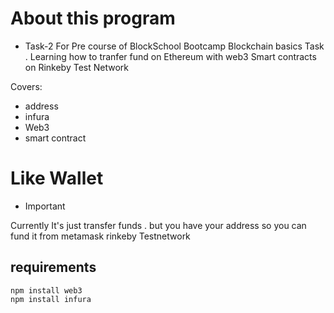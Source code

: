 # About this program
* Task-2 For Pre course of BlockSchool Bootcamp
Blockchain basics Task . Learning how to tranfer fund on Ethereum with web3 Smart contracts
on Rinkeby Test Network

Covers:
* address
* infura
* Web3
* smart contract


# Like Wallet
* Important

Currently It's just transfer funds . but you have your address so you can fund it from metamask rinkeby Testnetwork

## requirements

```
npm install web3
npm install infura

```